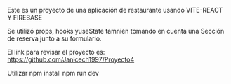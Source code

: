 Este es un proyecto de una aplicación de restaurante usando VITE-REACT Y FIREBASE

Se utilizó props, hooks yuseState tamnién tomando en cuenta una Sección de reserva junto a su formulario. 

El link para revisar el proyecto es: https://github.com/Janicech1997/Proyecto4

Utilizar npm install 
         npm run dev

